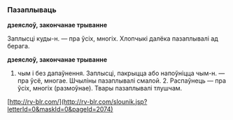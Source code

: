 ### Пазаплываць
**дзеяслоў, закончанае трыванне**

Заплысці куды-н. — пра ўсіх, многіх. Хлопчыкі далёка пазаплывалі ад берага.

**дзеяслоў, закончанае трыванне**

1. чым і без дапаўнення. Заплысці, пакрыцца або напоўніцца чым-н. — пра ўсё, многае. Шчыліны пазаплывалі смалой. 2. Распаўнець — пра ўсіх, многіх (размоўнае). Твары пазаплывалі тлушчам.

<a rel="author">[http://rv-blr.com/](http://rv-blr.com/slounik.jsp?letterId=0&maskId=0&pageId=2074)</a>
